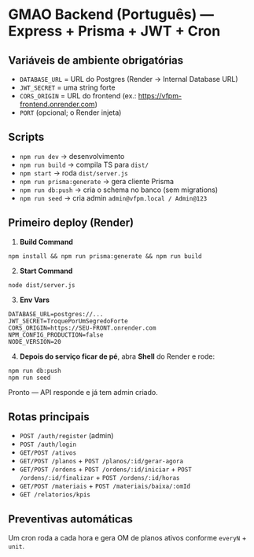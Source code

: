 
# GMAO Backend (Português) — Express + Prisma + JWT + Cron

## Variáveis de ambiente obrigatórias
- `DATABASE_URL` = URL do Postgres (Render → Internal Database URL)
- `JWT_SECRET` = uma string forte
- `CORS_ORIGIN` = URL do frontend (ex.: https://vfpm-frontend.onrender.com)
- `PORT` (opcional; o Render injeta)

## Scripts
- `npm run dev` → desenvolvimento
- `npm run build` → compila TS para `dist/`
- `npm start` → roda `dist/server.js`
- `npm run prisma:generate` → gera cliente Prisma
- `npm run db:push` → cria o schema no banco (sem migrations)
- `npm run seed` → cria admin `admin@vfpm.local / Admin@123`

## Primeiro deploy (Render)
1. **Build Command**
```
npm install && npm run prisma:generate && npm run build
```
2. **Start Command**
```
node dist/server.js
```
3. **Env Vars**
```
DATABASE_URL=postgres://...
JWT_SECRET=TroquePorUmSegredoForte
CORS_ORIGIN=https://SEU-FRONT.onrender.com
NPM_CONFIG_PRODUCTION=false
NODE_VERSION=20
```
4. **Depois do serviço ficar de pé**, abra **Shell** do Render e rode:
```
npm run db:push
npm run seed
```
Pronto — API responde e já tem admin criado.

## Rotas principais
- `POST /auth/register` (admin)
- `POST /auth/login`
- `GET/POST /ativos`
- `GET/POST /planos` + `POST /planos/:id/gerar-agora`
- `GET/POST /ordens` + `POST /ordens/:id/iniciar` + `POST /ordens/:id/finalizar` + `POST /ordens/:id/horas`
- `GET/POST /materiais` + `POST /materiais/baixa/:omId`
- `GET /relatorios/kpis`

## Preventivas automáticas
Um cron roda a cada hora e gera OM de planos ativos conforme `everyN` + `unit`.
